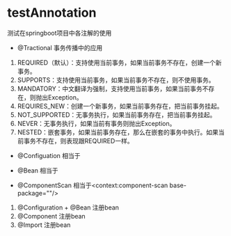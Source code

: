 # testAnnotation
测试在springboot项目中各注解的使用

* @Tractional 事务传播中的应用
1. REQUIRED（默认）：支持使用当前事务，如果当前事务不存在，创建一个新事务。
2. SUPPORTS：支持使用当前事务，如果当前事务不存在，则不使用事务。
3. MANDATORY：中文翻译为强制，支持使用当前事务，如果当前事务不存在，则抛出Exception。
4. REQUIRES_NEW：创建一个新事务，如果当前事务存在，把当前事务挂起。
5. NOT_SUPPORTED：无事务执行，如果当前事务存在，把当前事务挂起。
6. NEVER：无事务执行，如果当前有事务则抛出Exception。
7. NESTED：嵌套事务，如果当前事务存在，那么在嵌套的事务中执行。如果当前事务不存在，则表现跟REQUIRED一样。

* @Configuation
相当于<Beans><Beans>

* @Bean
相当于<Bean></Bean>

* @ComponentScan
相当于<context:component-scan base-package=""/>
1. @Configuration + @Bean 注册bean
2. @Component 注册bean
3. @Import 注册bean





